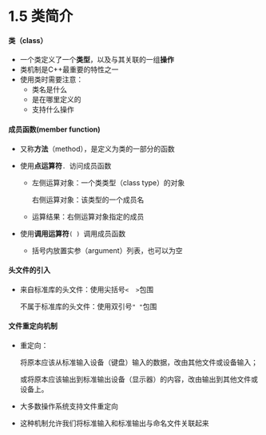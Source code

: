 # 1.5 类简介

#### 类（class）

- 一个类定义了一个**类型**，以及与其关联的一组**操作**
- 类机制是C++最重要的特性之一
- 使用类时需要注意：
  - 类名是什么
  - 是在哪里定义的
  - 支持什么操作



#### 成员函数(member function)

- 又称**方法**（method），是定义为类的一部分的函数

- 使用**点运算符**` .  `访问成员函数

  - 左侧运算对象：一个类类型（class type）的对象

    右侧运算对象：该类型的一个成员名

  - 运算结果：右侧运算对象指定的成员

- 使用**调用运算符**` ( )  `调用成员函数
  - 括号内放置实参（argument）列表，也可以为空



#### 头文件的引入

- 来自标准库的头文件：使用尖括号`<  >`包围

  不属于标准库的头文件：使用双引号`" "`包围



#### 文件重定向机制

- 重定向：

  将原本应该从标准输入设备（键盘）输入的数据，改由其他文件或设备输入；

  或将原本应该输出到标准输出设备（显示器）的内容，改由输出到其他文件或设备上。

- 大多数操作系统支持文件重定向

- 这种机制允许我们将标准输入和标准输出与命名文件关联起来

